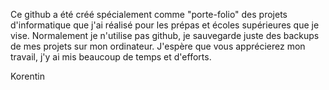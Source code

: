 Ce github a été créé spécialement comme "porte-folio" des projets d'informatique que j'ai réalisé pour les prépas et écoles supérieures que je vise. 
Normalement je n'utilise pas github, je sauvegarde juste des backups de mes projets sur mon ordinateur. J'espère que vous apprécierez mon travail, j'y ai mis beaucoup de temps et d'efforts.

Korentin
